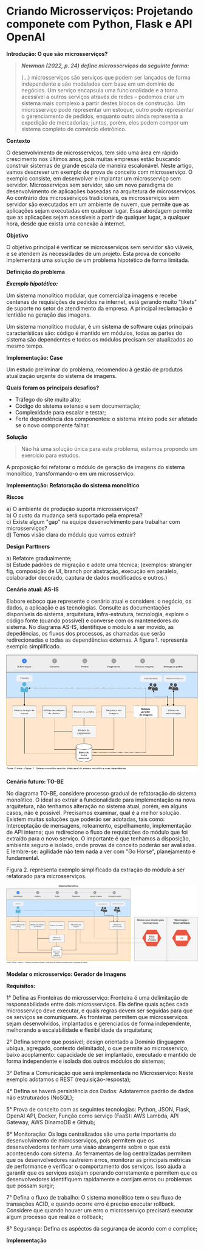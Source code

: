 <!-- #region -->
# Criando Microsserviços: Projetando componete com Python, Flask e API OpenAI


**Introdução: O que são microsserviços?**

>***Newman (2022, p. 24) define microsserviços da seguinte forma:***
>
>(…) microsserviços são serviços que podem ser lançados de forma independente e são modelados com base em um domínio de negócios. Um serviço encapsula uma funcionalidade e a torna acessível a outros serviços através de redes – podemos criar um sistema mais complexo a partir destes blocos de construção. 
Um microsserviço pode representar um estoque, outro pode representar o gerenciamento de pedidos, enquanto outro ainda representa a expedição de mercadorias; juntos, porém, eles podem compor um sistema completo de comércio eletrônico.

**Contexto**

O desenvolvimento de microsserviços, tem sido uma área em rápido crescimento nos últimos anos, pois muitas empresas estão buscando construir sistemas de grande escala de maneira escalonável. Neste artigo, vamos descrever um exemplo de prova de conceito com microsserviço. O exemplo consiste, em desenvolver e implantar um microsserviço sem servidor. Microsserviços sem servidor, são um novo paradigma de desenvolvimento de aplicações baseadas na arquitetura de microsserviços. Ao contrário dos microsserviços tradicionais, os microsserviços sem servidor são executados em um ambiente de nuvem, que permite que as aplicações sejam executadas em qualquer lugar. Essa abordagem permite que as aplicações sejam acessíveis a partir de qualquer lugar, a qualquer hora, desde que exista uma conexão à internet.

**Objetivo**

O objetivo principal é verificar se microsserviços sem servidor são viáveis, e se atendem às necessidades de um projeto. Esta prova de conceito implementará uma solução de um problema hipotético de forma limitada.

**Definição do problema**

***Exemplo hipotético:***

Um sistema monolítico modular, que comercializa imagens e recebe centenas de requisições de pedidos na internet, está gerando muito "tikets" de suporte no setor de atendimento da empresa. A principal reclamação é lentidão na geração das imagens.

Um sistema monolítico modular, é um sistema de software cujas principais características são: código é mantido em módulos, todas as partes do sistema são dependentes e todos os módulos precisam ser atualizados ao mesmo tempo.
<!-- #endregion -->

**Implementação: Case**


Um estudo preliminar do problema, recomendou à gestão de produtos atualização urgente do sistema de imagens.


**Quais foram os principais desafios?**

- Tráfego do site muito alto;
- Código do sistema extenso e sem documentação;
- Complexidade para escalar e testar;
- Forte dependência dos componentes: o sistema inteiro pode ser afetado se o novo componente falhar.


**Solução**

> Não há uma solução única para este problema, estamos propondo um exercício para estudos.

A proposição foi refatorar o módulo de geração de imagens do sistema monolítico, transformando-o em um microsserviço.


**Implementação: Refatoração do sistema monolítico**

**Riscos**

a) O ambiente de produção suporta microsserviços?<br>
b) O custo da mudança será suportado pela empresa?<br>
c) Existe algum "gap" na equipe desenvolvimento para trabalhar com microsserviços?<br>
d) Temos visão clara do módulo que vamos extrair?<br>

**Design Parttners**

a) Refatore gradualmente;<br>
b) Estude padrões de migração e adote uma técnica; (exemplos: strangler fig, composição de UI, branch por abstração, execução em paralelo, colaborador decorado, captura de dados modificados e outros.)<p>


**Cenário atual: AS-IS**


Elabore esboço que represente o cenário atual e considere: o negócio, os dados, a aplicação e as tecnologias.
Consulte as documentações disponíveis do sistema, arquitetura, infra-estrutura, tecnologia, explore o código fonte (quando possível) e converse com os mantenedores do sistema. 
No diagrama AS-IS, identifique o módulo a ser movido, as depedências, os fluxos dos processos, as chamadas que serão redirecionadas e todas as dependências externas. A figura 1. representa exemplo simplificado.


![](img/fig1.png)


**Cenário futuro: TO-BE**



No diagrama TO-BE, considere processo gradual de refatoração do sistema monolítico. O ideal ao extrair a funcionalidade para implementação na nova arquitetura, não tenhamos alteração no sistema atual, porém, em alguns casos, não é possível. Precisamos examinar, qual é a melhor solução. Existem muitas soluções que poderão ser adotadas, tais como: Interceptação de mensagens, roteamento, espelhamento, implementação de API interna; que redirecione o fluxo de requisições do módulo que foi extraído para o novo serviço. O importante é que tenhamos a disposição, ambiente seguro e isolado, onde provas de conceito poderão ser avaliadas. E lembre-se: agilidade não tem nada a ver com "Go Horse", planejamento é fundamental.

Figura 2. representa exemplo simplificado da extração do módulo a ser refatorado para microsserviços.


![](img/fig2.png)


**Modelar o microsserviço: Gerador de Imagens**


**Requisitos:**


1° Defina as Fronteiras do microsserviço: Fronteira é uma delimitação de responsabilidade entre dois microsserviços. Ela define quais ações cada microsserviço deve executar, e quais regras devem ser seguidas para que os serviços se comuniquem. As fronteiras permitem que microsserviços sejam desenvolvidos, implantados e gerenciados de forma independente, melhorando a escalabilidade e flexibilidade da arquitetura;


2° Defina sempre que possível; design orientado a Domínio (linguagem ubíqua, agregado, contexto delimitado), o que permite ao microsserviço, baixo acoplamento: capacidade de ser implantado, executado e mantido de forma independente e isolada dos outros módulos do sistemas; 


3° Defina a Comunicação que será implementada no Microsserviço: Neste exemplo adotamos o REST (requisição-resposta);


4° Defina se haverá persistência dos Dados: Adotaremos padrão de dados não estruturados (NoSQL);


5° Prova de conceito com as seguintes tecnologias: Python, JSON, Flask, OpenAI API, Docker, Função como serviço (FaaS): AWS Lambda, API Gateway, AWS DinamoDB e Github;


6° Monitoração: Os logs centralizados são uma parte importante do desenvolvimento de microsserviços, pois permitem que os desenvolvedores tenham uma visão abrangente sobre o que está acontecendo com sistema. As ferramentas de log centralizadas permitem que os desenvolvedores rastreiem erros, monitorar as principais métricas de performance e verificar o comportamento dos serviços. Isso ajuda a garantir que os serviços estejam operando corretamente e permitem que os desenvolvedores identifiquem rapidamente e corrijam erros ou problemas que possam surgir;


7° Defina o fluxo de trabalho: O sistema monolítico tem o seu fluxo de transações ACID, e quando ocorre erro é preciso executar rollback. Considere que quando houver um erro o microsserviço precisará executar algum processo que realize o rollback;


8° Segurança: Defina os aspéctos da segurança de acordo com o complice;


**Implementação**

```python

```

```python

```

```python

```

```python

```

```python

```

```python

```



```python

```

```python

```
